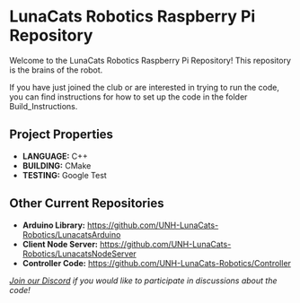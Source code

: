 # LunaCats Robotics Raspberry Pi Repository

Welcome to the LunaCats Robotics Raspberry Pi Repository! This repository is the brains of the robot.

If you have just joined the club or are interested in trying to run the code, you can find instructions for how to set up the code in the folder Build_Instructions.

## Project Properties

- **LANGUAGE:**       C++
- **BUILDING:**       CMake
- **TESTING:**        Google Test

## Other Current Repositories

- **Arduino Library:** <https://github.com/UNH-LunaCats-Robotics/LunacatsArduino>
- **Client Node Server:** <https://github.com/UNH-LunaCats-Robotics/LunacatsNodeServer>
- **Controller Code:** <https://github.com/UNH-LunaCats-Robotics/Controller>


*[Join our Discord](https://discord.gg/q4r8ZTM) if you would like to participate in discussions about the code!*
